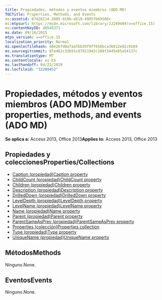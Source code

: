 ```yaml
---
title: Propiedades, métodos y eventos miembros (ADO MD)
TOCTitle: Properties, Methods, and Events
ms:assetid: 67d28214-2805-010b-eb10-4995fb69506c
ms:mtpsurl: https://msdn.microsoft.com/library/JJ249404(v=office.15)
ms:contentKeyID: 48545371
ms.date: 09/18/2015
mtps_version: v=office.15
localization_priority: Normal
ms.openlocfilehash: 48e26fd8a7aafbb39f9ff658bca36812e02c9169
ms.sourcegitcommit: 8fe462c32b91c87911942c188f3445e85a54137c
ms.translationtype: MT
ms.contentlocale: es-ES
ms.lasthandoff: 04/23/2019
ms.locfileid: "32289452"
---
```

# <a name="member-properties-methods-and-events-ado-md"></a><span data-ttu-id="c6ef6-102">Propiedades, métodos y eventos miembros (ADO MD)</span><span class="sxs-lookup"><span data-stu-id="c6ef6-102">Member properties, methods, and events (ADO MD)</span></span>

<span data-ttu-id="c6ef6-103">**Se aplica a:** Access 2013, Office 2013</span><span class="sxs-lookup"><span data-stu-id="c6ef6-103">**Applies to**: Access 2013, Office 2013</span></span>

## <a name="propertiescollections"></a><span data-ttu-id="c6ef6-104">Propiedades y colecciones</span><span class="sxs-lookup"><span data-stu-id="c6ef6-104">Properties/Collections</span></span>

- [<span data-ttu-id="c6ef6-105">Caption (propiedad)</span><span class="sxs-lookup"><span data-stu-id="c6ef6-105">Caption property</span></span>](caption-property-ado-md.md)
- [<span data-ttu-id="c6ef6-106">ChildCount (propiedad)</span><span class="sxs-lookup"><span data-stu-id="c6ef6-106">ChildCount property</span></span>](childcount-property-ado-md.md)
- [<span data-ttu-id="c6ef6-107">Children (propiedad)</span><span class="sxs-lookup"><span data-stu-id="c6ef6-107">Children property</span></span>](children-property-ado-md.md)
- [<span data-ttu-id="c6ef6-108">Description (propiedad)</span><span class="sxs-lookup"><span data-stu-id="c6ef6-108">Description property</span></span>](description-property-ado-md.md)
- [<span data-ttu-id="c6ef6-109">DrilledDown (propiedad)</span><span class="sxs-lookup"><span data-stu-id="c6ef6-109">DrilledDown property</span></span>](drilleddown-property-ado-md.md)
- [<span data-ttu-id="c6ef6-110">LevelDepth (propiedad)</span><span class="sxs-lookup"><span data-stu-id="c6ef6-110">LevelDepth property</span></span>](leveldepth-property-ado-md.md)
- [<span data-ttu-id="c6ef6-111">LevelName (propiedad)</span><span class="sxs-lookup"><span data-stu-id="c6ef6-111">LevelName property</span></span>](levelname-property-ado-md.md)
- [<span data-ttu-id="c6ef6-112">Name (propiedad)</span><span class="sxs-lookup"><span data-stu-id="c6ef6-112">Name property</span></span>](name-property-ado-md.md)
- [<span data-ttu-id="c6ef6-113">Parent (propiedad)</span><span class="sxs-lookup"><span data-stu-id="c6ef6-113">Parent property</span></span>](parent-property-ado-md.md)
- [<span data-ttu-id="c6ef6-114">ParentSameAsPrev (propiedad)</span><span class="sxs-lookup"><span data-stu-id="c6ef6-114">ParentSameAsPrev property</span></span>](parentsameasprev-property-ado-md.md)
- [<span data-ttu-id="c6ef6-115">Properties (colección)</span><span class="sxs-lookup"><span data-stu-id="c6ef6-115">Properties collection</span></span>](properties-collection-ado.md)
- [<span data-ttu-id="c6ef6-116">Type (propiedad)</span><span class="sxs-lookup"><span data-stu-id="c6ef6-116">Type property</span></span>](type-property-ado-md.md)
- [<span data-ttu-id="c6ef6-117">UniqueName (propiedad)</span><span class="sxs-lookup"><span data-stu-id="c6ef6-117">UniqueName property</span></span>](uniquename-property-ado-md.md)


## <a name="methods"></a><span data-ttu-id="c6ef6-118">Métodos</span><span class="sxs-lookup"><span data-stu-id="c6ef6-118">Methods</span></span>

<span data-ttu-id="c6ef6-119">Ninguno.</span><span class="sxs-lookup"><span data-stu-id="c6ef6-119">None.</span></span>

## <a name="events"></a><span data-ttu-id="c6ef6-120">Eventos</span><span class="sxs-lookup"><span data-stu-id="c6ef6-120">Events</span></span>

<span data-ttu-id="c6ef6-121">Ninguno.</span><span class="sxs-lookup"><span data-stu-id="c6ef6-121">None.</span></span>

